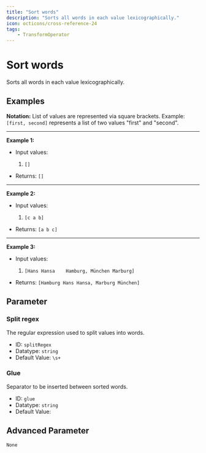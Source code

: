 ```yaml
---
title: "Sort words"
description: "Sorts all words in each value lexicographically."
icon: octicons/cross-reference-24
tags: 
    - TransformOperator
---
```

# Sort words
<!-- This file was generated - DO NOT CHANGE IT MANUALLY -->



Sorts all words in each value lexicographically.

## Examples

**Notation:** List of values are represented via square brackets. Example: `[first, second]` represents a list of two values "first" and "second".

---
**Example 1:**

* Input values:
    1. `[]`

* Returns: `[]`


---
**Example 2:**

* Input values:
    1. `[c a b]`

* Returns: `[a b c]`


---
**Example 3:**

* Input values:
    1. `[Hans Hansa    Hamburg, München Marburg]`

* Returns: `[Hamburg Hans Hansa, Marburg München]`




## Parameter

### Split regex

The regular expression used to split values into words.

- ID: `splitRegex`
- Datatype: `string`
- Default Value: `\s+`



### Glue

Separator to be inserted between sorted words.

- ID: `glue`
- Datatype: `string`
- Default Value: ` `





## Advanced Parameter

`None`